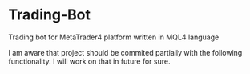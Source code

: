 # Trading-Bot
Trading bot for MetaTrader4 platform written in MQL4 language

I am aware that project should be commited partially with the following functionality. I will work on that in future for sure.
